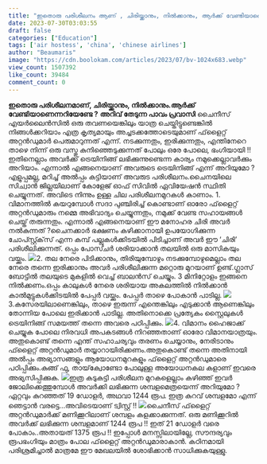 ```yaml
---
title: "ഇതൊരു പരിശീലനം ആണ് , ചിരിയ്ക്കാനും, നില്‍ക്കാനും, ആര്‍ക്ക് വേണ്ടിയാണെന്നറിയേണ്ടേ ?"
date: 2023-07-30T03:03:55
draft: false
categories: ["Education"]
tags: ['air hostess', 'china', 'chinese airlines']
author: "Beaumaris"
image: "https://cdn.boolokam.com/articles/2023/07/bv-1024x683.webp"
view_count: 1507392
like_count: 39484
comment_count: 0
---
```


**ഇതൊരു പരിശീലനമാണ്, ചിരിയ്ക്കാനും, നില്‍ക്കാനും.ആര്‍ക്ക് വേണ്ടിയാണെന്നറിയേണ്ടേ ?** **അറിവ് തേടുന്ന പാവം പ്രവാസി** ചൈനീസ് എയർലൈൻസിൽ ഒരു തവണയെങ്കിലും യാത്ര ചെയ്തിട്ടുണ്ടെങ്കിൽ നിങ്ങൾക്കറിയാം എത്ര കൃത്യമായും അച്ചടക്കത്തോടെയുമാണ് ഫ്‌ളൈറ്റ് അറ്റൻഡുമാർ പെരുമാറുന്നത് എന്ന്. നടക്കുന്നതും, ഇരിക്കുന്നതും, എന്തിനേറെ താഴെ നിന്ന് ഒരു വസ്തു കുനിഞ്ഞെടുക്കുന്നത് പോലും ഒരേ പോലെ, ഭംഗിയായി !!ഇതിനെല്ലാം അവർക്ക് ട്രെയിനിങ്ങ് ലഭിക്കുന്നുണ്ടെന്ന കാര്യം നമുക്കെല്ലാവർക്കും അറിയാം. എന്നാൽ എങ്ങനെയാണ് അവരുടെ ട്രെയിനിങ്ങ് എന്ന് അറിയുമോ ? എളുപ്പമല്ല, മറിച്ച് അൽപ്പം കട്ടിയാണ് അവരുട പരിശീലനം.ചൈനയിലെ സിച്വാൻ ജില്ലയിലാണ് കോളേജ് ഓഫ് സിവിൽ ഏവിയേഷൻ സ്ഥിതി ചെയ്യുന്നത്. അവിടെ നിന്നും ഉള്ള ചില പരിശീലനമുറകൾ കാണാം. [](https://cdn.boolokam.com/articles/2023/07/bv-scaled.webp) 1\. വിമാനത്തിൽ കയറുമ്പോൾ സദാ പുഞ്ചിരിച്ച് കൊണ്ടാണ് ഓരോ ഫ്‌ളൈറ്റ് അറ്റൻഡുമാരും നമ്മെ അഭിവാദ്യം ചെയ്യുന്നതും, നമുക്ക് വേണ്ട സഹായങ്ങൾ ചെയ്ത് തരുന്നതും. എന്നാൽ എങ്ങനെയാണ് ഈ മനോഹര ചിരി അവർ നൽകുന്നത് ?ചൈനക്കാർ ഭക്ഷണം കഴിക്കാനായി ഉപയോഗിക്കുന്ന ചോപ്സ്റ്റ്ക്‌സ് എന്ന കമ്പ് പല്ലുകൾക്കിടയിൽ പിടിച്ചാണ് അവർ ഈ ‘ചിരി’ പരിശീലിക്കുന്നത്. ഒപ്പം പോസ്ചർ ശരിയാക്കാൻ തലയിൽ ഒരു മാസികയും വയ്ക്കും. [![](https://cdn.boolokam.com/articles/2023/07/ccvv-1.jpg)](https://cdn.boolokam.com/articles/2023/07/ccvv-1.jpg)2\. തല നേരെ പിടിക്കാനും, തിരിയുമ്പോഴും നടക്കുമ്പോഴുമെല്ലാം തല നേരെ തന്നെ ഇരിക്കാനും അവർ പരിശീലിക്കുന്ന മറ്റൊരു മുറയാണ് ഉണ്ട്.ഗ്ലാസ് ബോട്ടിൽ തലയുടെ മുകളിൽ വെച്ച് ബാലൻസ് ചെയ്യും. 3 മിനിറ്റോളം ഇങ്ങനെ നിൽക്കണം.ഒപ്പം കാലുകൾ നേരെ ശരിയായ അകലത്തിൽ നിൽക്കാൻ കാൽമുട്ടുകൾക്കിടയിൽ പേപ്പർ വയ്ക്കും. പേപ്പർ താഴെ പോകാൻ പാടില്ല. [![](https://cdn.boolokam.com/articles/2023/07/qqq.jpg)](https://cdn.boolokam.com/articles/2023/07/qqq.jpg)3.കസേരയിലാണെങ്കിലും, താഴെ ഇരുന്ന് എന്തെങ്കിലും എടുക്കാൻ ആണെങ്കിലും തോന്നിയ പോലെ ഇരിക്കാൻ പാടില്ല. അതിനൊക്കെ പ്രത്യേകം സ്റ്റൈലുകൾ ട്രെയിനിങ്ങ് സമയത്ത് തന്നെ അവരെ പഠിപ്പിക്കും. [![](https://cdn.boolokam.com/articles/2023/07/dqqwwww-1.webp)](https://cdn.boolokam.com/articles/2023/07/dqqwwww-1.webp)4\. വിമാനം ഹൈജാക്ക് ചെയ്യുക പോലെ നിരവധി അപകടങ്ങൾ നിറഞ്ഞതാണ് ഓരോ വിമാനയാത്രയും. അതുകൊണ്ട് തന്നെ എന്ത് സഹാചര്യവും തരണം ചെയ്യാനും, നേരിടാനും ഫ്‌ളൈറ്റ് അറ്റൻഡുമാർ തയ്യാറായിരിക്കണം.അതുകൊണ്ട് തന്നെ അതിനായി അൽപ്പം അഭ്യാസങ്ങളും ആയോധനമുറകളും ഫ്‌ളൈറ്റ് അറ്റൻഡുമാരെ പഠിപ്പിക്കും.കുങ്ങ് ഫു, തായ്‌ക്വോണ്ടോ പോലുള്ള അയോധനകല കളാണ് ഇവരെ അഭ്യസിപ്പിക്കുക. [![](https://cdn.boolokam.com/articles/2023/07/cv.webp)](https://cdn.boolokam.com/articles/2023/07/cv.webp)ഇത്ര കടുകട്ടി പരിശീലന മുറകളെല്ലാം കഴിഞ്ഞ് ഇവർ ജോലിക്കെത്തുമ്പോൾ അവർക്കി ലഭിക്കുന്ന ശമ്പളമെത്രയെന്ന് അറിയുമോ ? ഏറ്റവും കുറഞ്ഞത് 19 ഡോളർ, അഥവാ 1244 രൂപ. ഇത്ര കുറവ് ശമ്പളമോ എന്ന് ഞെട്ടാൻ വരട്ടെ…അവിടെയാണ് ട്വിസ്റ്റ് !! [![](https://cdn.boolokam.com/articles/2023/07/fwfg-1.webp)](https://cdn.boolokam.com/articles/2023/07/fwfg-1.webp)ചൈനീസ് ഫ്‌ളൈറ്റ് അറ്റൻഡുമാർക്ക് മണിക്കൂറിലാണ് ശമ്പളം കളക്കാക്കുന്നത്. ഒരു മണിക്കൂറിൽ അവർക്ക് ലഭിക്കുന്ന ശമ്പളമാണ് 1244 രൂപ !! ഇത് 21 ഡോളർ വരെ പോകാം..അതായത് 1375 രൂപ !! ഇപ്പോൾ മനസ്സിലായില്ലേ, സൗന്ദര്യവും രൂപഭംഗിയും മാത്രം പോല ഫ്‌ളൈറ്റ് അറ്റൻഡുമാരാകാൻ. കഠിനമായി പരിശ്രമിച്ചാൽ മാത്രമേ ഈ മേഖലയിൽ ശോഭിക്കാൻ സാധിക്കുകയുള്ളു.
